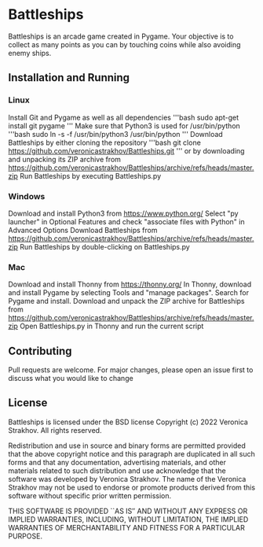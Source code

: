 # Battleships
Battleships is an arcade game created in Pygame. Your objective is to collect as many points as you can by touching coins while also avoiding enemy ships.
## Installation and Running
### Linux
Install Git and Pygame as well as all dependencies
'''bash
sudo apt-get install git pygame
'''
Make sure that Python3 is used for /usr/bin/python
'''bash
sudo ln -s -f /usr/bin/python3 /usr/bin/python
'''
Download Battleships by either cloning the repository
'''bash
git clone https://github.com/veronicastrakhov/Battleships.git
'''
or by downloading and unpacking its ZIP archive from https://github.com/veronicastrakhov/Battleships/archive/refs/heads/master.zip
Run Battleships by executing Battleships.py
### Windows
Download and install Python3 from https://www.python.org/
Select "py launcher" in Optional Features and check "associate files with Python" in Advanced Options
Download Battleships from https://github.com/veronicastrakhov/Battleships/archive/refs/heads/master.zip
Run Battleships by double-clicking on Battleships.py
### Mac
Download and install Thonny from https://thonny.org/
In Thonny, download and install Pygame by selecting Tools and "manage packages". Search for Pygame and install.
Download and unpack the ZIP archive for Battleships from https://github.com/veronicastrakhov/Battleships/archive/refs/heads/master.zip
Open Battleships.py in Thonny and run the current script
## Contributing
Pull requests are welcome. For major changes, please open an issue first to discuss what you would like to change
## License
Battleships is licensed under the BSD license
Copyright (c) 2022 Veronica Strakhov. All rights reserved.

Redistribution and use in source and binary forms are permitted provided that the above copyright notice and this paragraph are duplicated in all such forms and that any documentation, advertising materials, and other materials related to such distribution and use acknowledge that the software was developed by Veronica Strakhov. The name of the Veronica Strakhov may not be used to endorse or promote products derived from this software without specific prior written permission.

THIS SOFTWARE IS PROVIDED ``AS IS″ AND WITHOUT ANY EXPRESS OR IMPLIED WARRANTIES, INCLUDING, WITHOUT LIMITATION, THE IMPLIED WARRANTIES OF MERCHANTABILITY AND FITNESS FOR A PARTICULAR PURPOSE.
